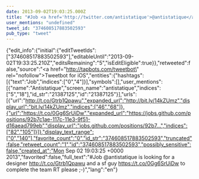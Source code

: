 ```yaml
---
date: 2013-09-02T19:03:25.000Z
title: "#Job <a href='http://twitter.com/antistatique'>@antistatique</a> is looking for a  designer http://t.co/Gtrb1Qpawu and a sf guy https://t.co/0Gg6SrUiDw to complete the team RT please ;-)″"
user_mentions: "undefined"
tweet_id: "374608517883502593"
pub_type: "tweet"
---
```

{"edit_info":{"initial":{"editTweetIds":["374608517883502593"],"editableUntil":"2013-09-02T19:33:25.210Z","editsRemaining":"5","isEditEligible":true}},"retweeted":false,"source":"<a href=\"http://tapbots.com/tweetbot\" rel=\"nofollow\">Tweetbot for iOS</a>","entities":{"hashtags":[{"text":"Job","indices":["0","4"]}],"symbols":[],"user_mentions":[{"name":"Antistatique","screen_name":"antistatique","indices":["5","18"],"id_str":"21387125","id":"21387125"}],"urls":[{"url":"http://t.co/Gtrb1Qpawu","expanded_url":"http://bit.ly/14kZUmz","display_url":"bit.ly/14kZUmz","indices":["46","68"]},{"url":"https://t.co/0Gg6SrUiDw","expanded_url":"https://jobs.github.com/positions/92b7c1ae-117c-11e3-9f51-d16aead799eb","display_url":"jobs.github.com/positions/92b7…","indices":["82","105"]}]},"display_text_range":["0","140"],"favorite_count":"0","id_str":"374608517883502593","truncated":false,"retweet_count":"1","id":"374608517883502593","possibly_sensitive":false,"created_at":"Mon Sep 02 19:03:25 +0000 2013","favorited":false,"full_text":"#Job @antistatique is looking for a  designer http://t.co/Gtrb1Qpawu and a sf guy https://t.co/0Gg6SrUiDw to complete the team RT please ;-)","lang":"en"}
